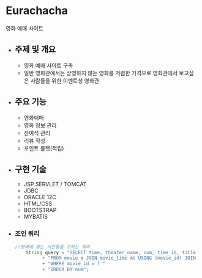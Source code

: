 # Eurachacha
영화 예매 사이트

* ## 주제 및 개요 ##
   * 영화 예매 사이트 구축
   * 일반 영화관에서는 상영하지 않는 영화를 저렴한 가격으로 영화관에서 보고싶은 사람들을 위한 이벤트성 영화관
   
* ## 주요 기능 ##
   * 영화예매
   * 영화 정보 관리
   * 잔여석 관리
   * 리뷰 작성
   * 포인트 룰렛(적립)
  
* ## 구현 기술 ##
   * JSP SERVLET / TOMCAT
   * JDBC
   * ORACLE 12C
   * HTML/CSS
   * BOOTSTRAP
   * MYBATIS

* ### 조인 쿼리 ###

   ```java
   //영화에 맞는 시간들을 구하는 쿼리
       String query = "SELECT time, theater_name, num, time_id, title "
             + "FROM movie m JOIN movie_time mt USING (movie_id) JOIN theater t USING (theater_id) "
             + "WHERE movie_id = ? "
             + "ORDER BY num";
   ```
